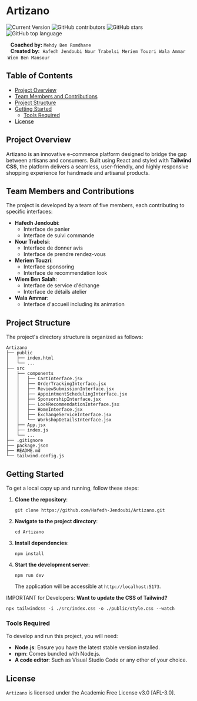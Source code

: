 # Artizano

![Current Version](https://img.shields.io/badge/version-v1.0-blue)
![GitHub contributors](https://img.shields.io/github/contributors/Hafedh-Jendoubi/Artizano)
![GitHub stars](https://img.shields.io/github/stars/Hafedh-Jendoubi/Artizano)
![GitHub top language](https://img.shields.io/github/languages/top/Hafedh-Jendoubi/Artizano)

&nbsp;&nbsp;&nbsp;**Coached by:** `Mehdy Ben Romdhane`<br>
&nbsp;&nbsp;&nbsp;**Created by:** &nbsp;`Hafedh Jendoubi` &nbsp;`Nour Trabelsi` &nbsp;`Meriem Touzri` &nbsp;`Wala Ammar` &nbsp;`Wiem Ben Mansour`<br>

## Table of Contents
- [Project Overview](#project-overview)
- [Team Members and Contributions](#team-members-and-contributions)
- [Project Structure](#project-structure)
- [Getting Started](#getting-started)
  - [Tools Required](#tools-required)
- [License](#license)

## Project Overview

Artizano is an innovative e-commerce platform designed to bridge the gap between artisans and consumers. Built using React and styled with **Tailwind CSS**, the platform delivers a seamless, user-friendly, and highly responsive shopping experience for handmade and artisanal products.

## Team Members and Contributions

The project is developed by a team of five members, each contributing to specific interfaces:

- **Hafedh Jendoubi**: 
  - Interface de panier
  - Interface de suivi commande
- **Nour Trabelsi**: 
  - Interface de donner avis
  - Interface de prendre rendez-vous
- **Meriem Touzri**: 
  - Interface sponsoring
  - Interface de recommendation look
- **Wiem Ben Salah**: 
  - Interface de service d'échange
  - Interface de détails atelier
- **Wala Ammar**: 
  - Interface d'accueil including its animation

## Project Structure

The project's directory structure is organized as follows:

```
Artizano
├── public
│   ├── index.html
│   └── ...
├── src
│   ├── components
│   │   ├── CartInterface.jsx
│   │   ├── OrderTrackingInterface.jsx
│   │   ├── ReviewSubmissionInterface.jsx
│   │   ├── AppointmentSchedulingInterface.jsx
│   │   ├── SponsorshipInterface.jsx
│   │   ├── LookRecommendationInterface.jsx
│   │   ├── HomeInterface.jsx
│   │   ├── ExchangeServiceInterface.jsx
│   │   └── WorkshopDetailsInterface.jsx
│   ├── App.jsx
│   ├── index.js
│   └── ...
├── .gitignore
├── package.json
├── README.md
└── tailwind.config.js
```

## Getting Started

To get a local copy up and running, follow these steps:

1. **Clone the repository**:
   ```
   git clone https://github.com/Hafedh-Jendoubi/Artizano.git
   ```
2. **Navigate to the project directory**:
   ```
   cd Artizano
   ```
3. **Install dependencies**:
   ```
   npm install
   ```
4. **Start the development server**:
   ```
   npm run dev
   ```
   The application will be accessible at `http://localhost:5173`.

IMPORTANT for Developers: **Want to update the CSS of Tailwind?**
```
npx tailwindcss -i ./src/index.css -o ./public/style.css --watch
```

### Tools Required

To develop and run this project, you will need:

- **Node.js**: Ensure you have the latest stable version installed.
- **npm**: Comes bundled with Node.js.
- **A code editor**: Such as Visual Studio Code or any other of your choice.

## License

`Artizano` is licensed under the Academic Free License v3.0 [AFL-3.0]. 

